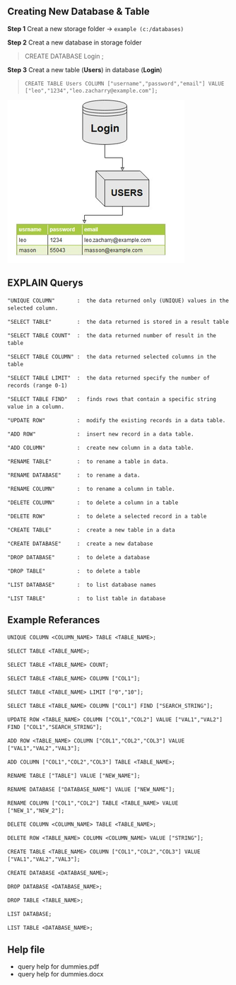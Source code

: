 ## Creating New Database & Table
**Step 1**  Creat a new storage folder -> ```example (c:/databases)```

**Step 2**  Creat a new database in storage folder  
> 	 CREATE DATABASE Login ;

**Step 3**  Creat a new table (**Users**) in database (**Login**)
> 	  CREATE TABLE Users COLUMN ["username","password","email"] VALUE ["leo","1234","leo.zacharry@example.com"];

![](cnu.jpg)



##  EXPLAIN Querys

``` "UNIQUE COLUMN"       :  the data returned only (UNIQUE) values in the selected column. ```   

``` "SELECT TABLE"        :  the data returned is stored in a result table ``` 

``` "SELECT TABLE COUNT"  :  the data returned number of result in the table ``` 

``` "SELECT TABLE COLUMN" :  the data returned selected columns in the table ``` 

``` "SELECT TABLE LIMIT"  :  the data returned specify the number of records (range 0-1) ``` 

``` "SELECT TABLE FIND"   :  finds rows that contain a specific string value in a column. ``` 
    
``` "UPDATE ROW"          :  modify the existing records in a data table. ```    

``` "ADD ROW"             :  insert new record in a data table. ```  

``` "ADD COLUMN"          :  create new column in a data table. ```   

``` "RENAME TABLE"        :  to rename a table in data. ```     

``` "RENAME DATABASE"     :  to rename a data. ```           

``` "RENAME COLUMN"       :  to rename a column in table. ```    

``` "DELETE COLUMN"       :  to delete a column in a table ```  

``` "DELETE ROW"          :  to delete a selected record in a table  ```   
        
``` "CREATE TABLE"        :  create a new table in a data ``` 

``` "CREATE DATABASE"     :  create a new database ```   

``` "DROP DATABASE"       :  to delete a database ```   

``` "DROP TABLE"          :  to delete a table ```    

``` "LIST DATABASE"       :  to list database names ```    

``` "LIST TABLE"          :  to list table in database ``` 





## Example Referances

``` UNIQUE COLUMN <COLUMN_NAME> TABLE <TABLE_NAME>; ```

``` SELECT TABLE <TABLE_NAME>; ```

``` SELECT TABLE <TABLE_NAME> COUNT;  ```

``` SELECT TABLE <TABLE_NAME> COLUMN ["COL1"]; ```

``` SELECT TABLE <TABLE_NAME> LIMIT ["0","10"]; ```

``` SELECT TABLE <TABLE_NAME> COLUMN ["COL1"] FIND ["SEARCH_STRING"];  ```

``` UPDATE ROW <TABLE_NAME> COLUMN ["COL1","COL2"] VALUE ["VAL1","VAL2"] FIND ["COL1","SEARCH_STRING"]; ```

``` ADD ROW <TABLE_NAME> COLUMN ["COL1","COL2","COL3"] VALUE ["VAL1","VAL2","VAL3"];  ```

``` ADD COLUMN ["COL1","COL2","COL3"] TABLE <TABLE_NAME>;  ```

``` RENAME TABLE ["TABLE"] VALUE ["NEW_NAME"];  ```

``` RENAME DATABASE ["DATABASE_NAME"] VALUE ["NEW_NAME"];  ```

``` RENAME COLUMN ["COL1","COL2"] TABLE <TABLE_NAME> VALUE ["NEW_1","NEW_2"];  ```

``` DELETE COLUMN <COLUMN_NAME> TABLE <TABLE_NAME>;  ```
    
``` DELETE ROW <TABLE_NAME> COLUMN <COLUMN_NAME> VALUE ["STRING"]; ```
    
``` CREATE TABLE <TABLE_NAME> COLUMN ["COL1","COL2","COL3"] VALUE ["VAL1","VAL2","VAL3"]; ```
    
``` CREATE DATABASE <DATABASE_NAME>; ```
    
``` DROP DATABASE <DATABASE_NAME>; ```
    
``` DROP TABLE <TABLE_NAME>; ```
    
``` LIST DATABASE; ```
    
``` LIST TABLE <DATABASE_NAME>; ```




##  Help file
 + query help for dummies.pdf
 + query help for dummies.docx
